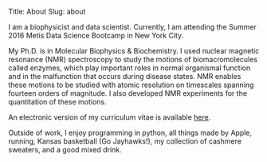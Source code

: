 Title: About
Slug: about

I am a biophysicist and data scientist. Currently, I am attending the Summer 2016 Metis Data Science Bootcamp in New York City. 

My Ph.D. is in Molecular Biophysics & Biochemistry. I used nuclear magnetic resonance (NMR) spectroscopy to study the motions of biomacromolecules called enzymes, which play important roles in normal organismal function and in the malfunction that occurs during disease states. NMR enables these motions to be studied with atomic resolution on timescales spanning fourteen orders of magnitude. I also developed NMR experiments for the quantitation of these motions.

An electronic version of my curriculum vitae is available [here](http://cv.michellelynngill.com).

Outside of work, I enjoy programming in python, all things made by Apple, running, Kansas basketball (Go Jayhawks!), my collection of cashmere sweaters, and a good mixed drink.
